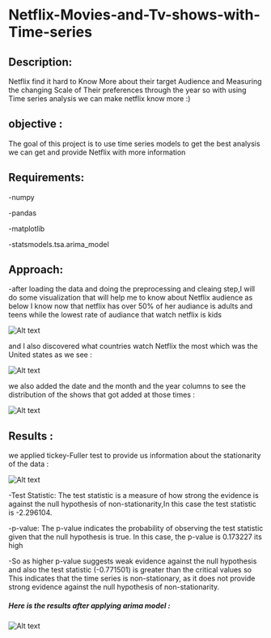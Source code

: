 # Netflix-Movies-and-Tv-shows-with-Time-series
## Description:
Netflix find it hard to Know More about their target Audience and Measuring the changing Scale of Their preferences through the year so with using Time series analysis we can make netflix know more :)
## objective :
The goal of this project is to use time series models to get the best analysis we can get and provide Netflix with more information 
## Requirements:
-numpy

-pandas

-matplotlib

-statsmodels.tsa.arima_model

## Approach:
-after loading the data and doing the preprocessing and cleaing step,I will do some visualization that will help me to know about Netflix audience as below I know now that netflix has over 50% of her audiance is adults and teens while the lowest rate of audiance that watch netflix is kids

![Alt text](https://github.com/menna566/Netflix-shows-analysis-with-Time-series/blob/main/netflix%20audiance.png)

and I also discovered what countries watch Netflix the most which was the United states as we see :

![Alt text](https://github.com/menna566/Netflix-shows-analysis-with-Time-series/blob/main/countries.png)

we also added the date and the month and the year columns to see the distribution of the shows that got added at those times :


![Alt text](https://github.com/menna566/Netflix-shows-analysis-with-Time-series/blob/main/year.png)

## Results :
we applied tickey-Fuller test to provide us information about the stationarity of the data :

![Alt text](https://github.com/menna566/Netflix-shows-analysis-with-Time-series/blob/main/test_sta.png)



-Test Statistic: The test statistic is a measure of how strong the evidence is against the null hypothesis of non-stationarity,In this case the test statistic is -2.296104.


-p-value: The p-value indicates the probability of observing the test statistic given that the null hypothesis is true. In this case, the p-value is  0.173227 its high 

-So as higher p-value suggests weak evidence against the null hypothesis and also the test statistic (-0.771501) is greater than the critical values so This indicates that the time series is non-stationary, as it does not provide strong evidence against the null hypothesis of non-stationarity.

##### Here is the results after applying arima model :

![Alt text](https://github.com/menna566/Netflix-shows-analysis-with-Time-series/blob/main/ARIMA-Model%20.png)

